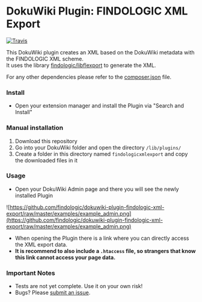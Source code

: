 # DokuWiki Plugin: FINDOLOGIC XML Export

[![Travis](https://travis-ci.org/findologic/dokuwiki-plugin-findologic-xml-export.svg?branch=master)](https://travis-ci.org/findologic/dokuwiki-plugin-findologic-xml-export/)

This DokuWiki plugin creates an XML based on the DokuWiki metadata with the FINDOLOGIC XML scheme.  
It uses the library [findologic/libflexport](https://github.com/findologic/libflexport) to generate the XML.

For any other dependencies please refer to the [composer.json](https://raw.githubusercontent.com/findologic/dokuwiki-plugin-findologic-xml-export/master/composer.json) file.

### Install

 - Open your extension manager and install the Plugin via "Search and Install"

### Manual installation

 1. Download this repository
 2. Go into your DokuWiki folder and open the directory `/lib/plugins/`
 3. Create a folder in this directory named `findologicxmlexport` and copy the downloaded files in it
 
### Usage

 - Open your DokuWiki Admin page and there you will see the newly installed Plugin
 
 ![https://github.com/findologic/dokuwiki-plugin-findologic-xml-export/raw/master/examples/example_admin.png](https://github.com/findologic/dokuwiki-plugin-findologic-xml-export/raw/master/examples/example_admin.png)

 - When opening the Plugin there is a link where you can directly access the XML export data.
 - **It is recommend to also include a `.htaccess` file, so strangers that know this link cannot access your page data.**
 
### Important Notes
 
 - Tests are not yet complete. Use it on your own risk!
 - Bugs? Please [submit an issue](https://github.com/findologic/dokuwiki-plugin-findologic-xml-export/issues/new).